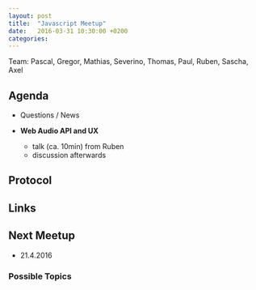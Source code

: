 ```yaml
---
layout: post
title:  "Javascript Meetup"
date:   2016-03-31 10:30:00 +0200
categories:
---
```


Team: Pascal, Gregor, Mathias, Severino, Thomas, Paul, Ruben, Sascha, Axel

## Agenda

- Questions / News

- **Web Audio API and UX**
  - talk (ca. 10min) from Ruben
  - discussion afterwards

## Protocol

## Links

## Next Meetup

- 21.4.2016

### Possible Topics
